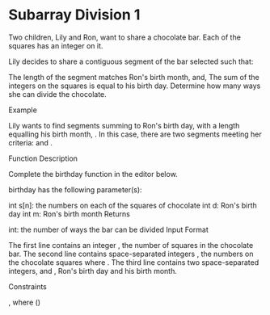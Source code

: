 # Subarray Division 1

Two children, Lily and Ron, want to share a chocolate bar. Each of the squares has an integer on it.

Lily decides to share a contiguous segment of the bar selected such that:

The length of the segment matches Ron's birth month, and,
The sum of the integers on the squares is equal to his birth day.
Determine how many ways she can divide the chocolate.

Example

Lily wants to find segments summing to Ron's birth day, with a length equalling his birth month, . In this case, there are two segments meeting her criteria: and .

Function Description

Complete the birthday function in the editor below.

birthday has the following parameter(s):

int s[n]: the numbers on each of the squares of chocolate
int d: Ron's birth day
int m: Ron's birth month
Returns

int: the number of ways the bar can be divided
Input Format

The first line contains an integer , the number of squares in the chocolate bar.
The second line contains space-separated integers , the numbers on the chocolate squares where .
The third line contains two space-separated integers, and , Ron's birth day and his birth month.

Constraints

, where ()
